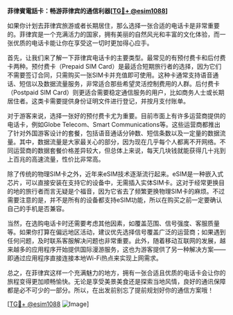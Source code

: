 **菲律賓電話卡：畅游菲律宾的通信利器[[TG💪+ @esim1088](https://t.me/s/esim1088)]**

如果你计划去菲律宾旅游或者长期居住，那么选择一张合适的电话卡是非常重要的。菲律宾是一个充满活力的国家，拥有美丽的自然风光和丰富的文化体验，而一张优质的电话卡能让你在享受这一切时更加得心应手。

首先，让我们来了解一下菲律宾电话卡的主要类型。最常见的有预付费卡和后付费卡两种。预付费卡（Prepaid SIM Card）是最适合短期旅行者的选择，因为它们不需要签订合同，只需购买一张SIM卡并充值即可使用。这种卡通常支持语音通话、短信以及数据流量服务，非常适合那些希望灵活控制费用的人群。后付费卡（Postpaid SIM Card）则更适合需要稳定通信服务的用户，比如商务人士或长期居住者。这类卡需要提供身份证明文件进行登记，并按月支付账单。

对于游客来说，选择一张好的预付费卡尤为重要。目前市面上有许多运营商提供的电话卡，例如Globe Telecom、Smart Communications等。这些运营商都推出了针对外国游客设计的套餐，包括语音通话分钟数、短信条数以及一定量的数据流量。其中，数据流量是大家最关心的部分，因为现在几乎每个人都离不开网络。不同运营商的数据套餐价格差异较大，但总体上来说，每天几块钱就能获得几十兆到上百兆的高速流量，性价比非常高。

除了传统的物理SIM卡之外，近年来eSIM技术逐渐流行起来。eSIM是一种嵌入式芯片，可以直接安装在支持它的设备中，无需插入实体SIM卡。这对于经常更换目的地的旅行者而言无疑是个福音，因为它省去了频繁更换物理SIM卡的麻烦。不过需要注意的是，并不是所有的设备都支持eSIM功能，所以在购买之前一定要确认自己的手机是否兼容。

当然，在选购电话卡时还需要考虑其他因素，如覆盖范围、信号强度、客服质量等。如果你打算在偏远地区活动，建议优先选择信号覆盖广泛的运营商；如果遇到任何问题，及时联系客服解决问题也非常重要。此外，随着移动互联网的发展，越来越多的应用程序开始提供国际漫游服务，这也为游客提供了另一种解决方案——即通过应用程序直接连接本地Wi-Fi热点来实现上网需求。

总之，在菲律宾这样一个充满魅力的地方，拥有一张合适且优质的电话卡会让你的旅程变得更加顺畅愉快。无论是享受美景美食还是探索当地风情，良好的通讯保障都是必不可少的一部分。所以，在出发前别忘了提前规划好你的通信方案哦！

[[TG💪+ @esim1088](https://t.me/s/esim1088) ![Image](https://i.postimg.cc/4NQfJmqS/Snipaste-2025-05-13-00-14-12.png)]
